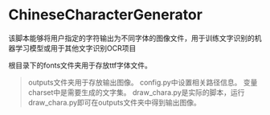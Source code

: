 # ChineseCharacterGenerator
该脚本能够将用户指定的字符输出为不同字体的图像文件，用于训练文字识别的机器学习模型或用于其他文字识别OCR项目

根目录下的fonts文件夹用于存放ttf字体文件。
>outputs文件夹用于存放输出图像。
config.py中设置相关路径信息。
变量charset中是需要生成的文字集。
draw_chara.py是实际的脚本，运行draw_chara.py即可在outputs文件夹中得到输出图像。
